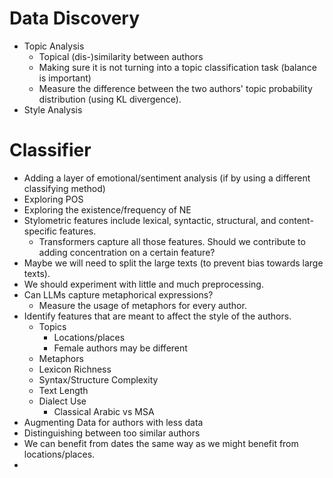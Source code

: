 # Data Discovery
- Topic Analysis
  - Topical (dis-)similarity between authors
  - Making sure it is not turning into a topic classification task (balance is important)
  - Measure the difference between the two authors' topic probability distribution (using KL divergence).
- Style Analysis

# Classifier
- Adding a layer of emotional/sentiment analysis (if by using a different classifying method)
- Exploring POS
- Exploring the existence/frequency of NE
- Stylometric features include lexical, syntactic, structural, and content-specific features.
  - Transformers capture all those features. Should we contribute to adding concentration on a certain feature?
- Maybe we will need to split the large texts (to prevent bias towards large texts).
- We should experiment with little and much preprocessing.
- Can LLMs capture metaphorical expressions?
  - Measure the usage of metaphors for every author.
- Identify features that are meant to affect the style of the authors.
  - Topics
    - Locations/places
    - Female authors may be different
  - Metaphors
  - Lexicon Richness
  - Syntax/Structure Complexity
  - Text Length
  - Dialect Use
    - Classical Arabic vs MSA
- Augmenting Data for authors with less data
- Distinguishing between too similar authors
- We can benefit from dates the same way as we might benefit from locations/places.
- 
